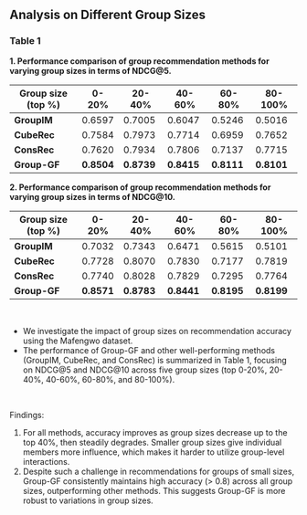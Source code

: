 ## Analysis on Different Group Sizes

### Table 1
**1. Performance comparison of group recommendation methods for varying group sizes in terms of NDCG@5.**

| **Group size (top \%)** | **0-20\%** | **20-40\%** | **40-60\%** | **60-80\%** | **80-100\%** |
|-------------------------|-----------|------------|------------|------------|-------------|
| **GroupIM**             | 0.6597    | 0.7005     | 0.6047     | 0.5246     | 0.5016      |
| **CubeRec**             | 0.7584    | 0.7973     | 0.7714     | 0.6959     | 0.7652      |
| **ConsRec**             | 0.7620    | 0.7934     | 0.7806     | 0.7137     | 0.7715      |
| **Group-GF**            | **0.8504**| **0.8739** | **0.8415** | **0.8111** | **0.8101**  |


**2. Performance comparison of group recommendation methods for varying group sizes in terms of NDCG@10.**

| **Group size (top \%)** | **0-20\%** | **20-40\%** | **40-60\%** | **60-80\%** | **80-100\%** |
|------------------------|------------|-------------|-------------|-------------|--------------|
| **GroupIM**            | 0.7032     | 0.7343      | 0.6471      | 0.5615      | 0.5101       |
| **CubeRec**            | 0.7728     | 0.8070      | 0.7830      | 0.7177      | 0.7819       |
| **ConsRec**            | 0.7740     | 0.8028      | 0.7829      | 0.7295      | 0.7764       |
| **Group-GF**           | **0.8571** | **0.8783**  | **0.8441**  | **0.8195**  | **0.8199**   |

<br>

- We investigate the impact of group sizes on recommendation accuracy using the Mafengwo dataset. 
- The performance of Group-GF and other well-performing methods (GroupIM, CubeRec, and ConsRec) is summarized in Table 1, focusing on NDCG@5 and NDCG@10 across five group sizes (top 0-20%, 20-40%, 40-60%, 60-80%, and 80-100%).  

<br>

Findings:
1. For all methods, accuracy improves as group sizes decrease up to the top 40%, then steadily degrades. Smaller group sizes give individual members more influence, which makes it harder to utilize group-level interactions.
2. Despite such a challenge in recommendations for groups of small sizes, Group-GF consistently maintains high accuracy (> 0.8) across all group sizes, outperforming other methods. This suggests Group-GF is more robust to variations in group sizes.
